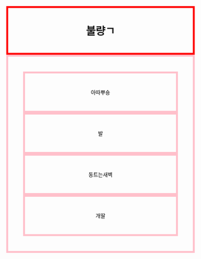 <!DOCTYPE html>
<html>
  <head>
    <meta charset="utf-8">
    <title>불량ㄱ</title>
    <style>
      div{
        border: 5px solid pink;
        text-align: center;
        padding: 40px;
      }
      h1{
        border: 5px solid red;
        text-align: center;
        margin: 0;
        padding: 40px;
      }
      a{
        color: black;
        text-decoration: none;
      }
    </style>
  </head>
  <body>
    <h1>불량ㄱ</h1>
    <div id="grid">
        <div><a href="https://dongnyuk.github.io/bulryanggiuk/addabbussyong.html" title="아따뿌숑 보러가기">아따뿌숑</a></div>
        <div><a href="https://dongnyuk.github.io/bulryanggiuk/bal.html" title="발 보러가기">발</a></div>
        <div><a href="https://dongnyuk.github.io/bulryanggiuk/dongteuneunsaebyuk.html" title="동트는새벽 보러가기">동트는새벽</a></div>
        <div><a href="https://dongnyuk.github.io/bulryanggiuk/gaeddal.html" title="개딸 보러가기">개딸</a></div>
    </div>
  </body>
</html>

